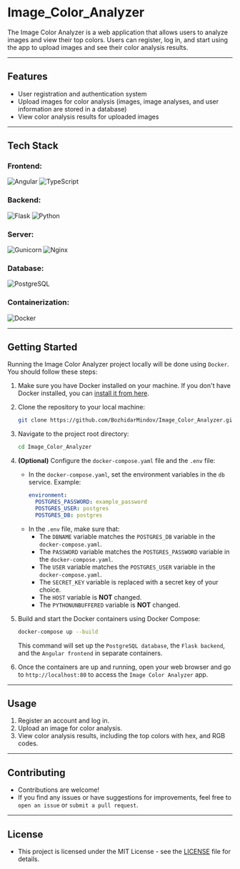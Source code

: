 # Image_Color_Analyzer

The Image Color Analyzer is a web application that allows users to analyze images and view their top colors. Users can register, log in, and start using the app to upload images and see their color analysis results.

---

## Features
- User registration and authentication system
- Upload images for color analysis (images, image analyses, and user information are stored in a database)
- View color analysis results for uploaded images

---

## Tech Stack

### Frontend:
![ Angular ](https://img.shields.io/badge/Angular-DD0031?style=for-the-badge&logo=Angular) ![ TypeScript ](https://img.shields.io/badge/Typescript-41454A?style=for-the-badge&logo=TypeScript)

### Backend:
![ Flask ](https://img.shields.io/badge/Flask-000000?style=for-the-badge&logo=Flask) ![ Python ](https://img.shields.io/badge/Python-ECD53F?style=for-the-badge&logo=Python)

### Server:
![ Gunicorn ](https://img.shields.io/badge/Gunicorn-41454A?style=for-the-badge&logo=Gunicorn) ![ Nginx ](https://img.shields.io/badge/Nginx-009639?style=for-the-badge&logo=Nginx)

### Database:
![ PostgreSQL ](https://img.shields.io/badge/PostgreSQL-41454A?style=for-the-badge&logo=PostgreSQL)

### Containerization:
![ Docker ](https://img.shields.io/badge/Docker-41454A?style=for-the-badge&logo=Docker)

---

## Getting Started

Running the Image Color Analyzer project locally will be done using `Docker`. You should follow these steps:

1. Make sure you have Docker installed on your machine. If you don't have Docker installed, you can [install it from here](https://docs.docker.com/get-docker/).

2. Clone the repository to your local machine:

   ```bash
   git clone https://github.com/BozhidarMindov/Image_Color_Analyzer.git
   ```

3. Navigate to the project root directory:

   ```bash
   cd Image_Color_Analyzer
   ```

4. **(Optional)** Configure the `docker-compose.yaml` file and the `.env` file:
   - In the `docker-compose.yaml`, set the environment variables in the `db` service. Example:
      ```yaml
      environment:
        POSTGRES_PASSWORD: example_password
        POSTGRES_USER: postgres
        POSTGRES_DB: postgres
      ```
   - In the `.env` file, make sure that:
      - The `DBNAME` variable matches the `POSTGRES_DB` variable in the `docker-compose.yaml`.
      - The `PASSWORD` variable matches the `POSTGRES_PASSWORD` variable in the `docker-compose.yaml`.
      - The `USER` variable matches the `POSTGRES_USER` variable in the `docker-compose.yaml`.
      - The `SECRET_KEY` variable is replaced with a secret key of your choice.
      - The `HOST` variable is **NOT** changed.
      - The `PYTHONUNBUFFERED` variable is **NOT** changed.
   
5. Build and start the Docker containers using Docker Compose:
   
   ```bash
   docker-compose up --build
   ```
   
   This command will set up the `PostgreSQL database`, the `Flask backend`, and the `Angular frontend` in separate containers.

6. Once the containers are up and running, open your web browser and go to `http://localhost:80` to access the `Image Color Analyzer` app.

---

## Usage

1. Register an account and log in.
2. Upload an image for color analysis.
3. View color analysis results, including the top colors with hex, and RGB codes.

---

## Contributing
- Contributions are welcome! 
- If you find any issues or have suggestions for improvements, feel free to `open an issue` or `submit a pull request`.

---

## License
- This project is licensed under the MIT License - see the [LICENSE](LICENSE) file for details.
